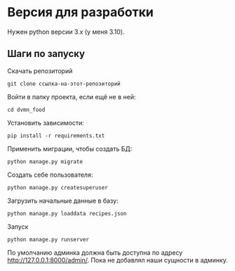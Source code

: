 # Версия для разработки

Нужен python версии 3.x (у меня 3.10).

## Шаги по запуску
Скачать репозиторий
```commandline
git clone ссылка-на-этот-репозиторий
```

Войти в папку проекта, если ещё не в ней:
```commandline
cd dvmn_food
```

Установить зависимости:
```commandline
pip install -r requirements.txt
```

Применить миграции, чтобы создать БД:
```commandline
python manage.py migrate
```

Создать себе пользователя:
```commandline
python manage.py createsuperuser
```

Загрузить начальные данные в базу:
```commandline
python manage.py loaddata recipes.json
```

Запуск
```commandline
python manage.py runserver
```

По умолчанию админка должна быть доступна по адресу http://127.0.0.1:8000/admin/. Пока не добавлял наши сущности в админку.
